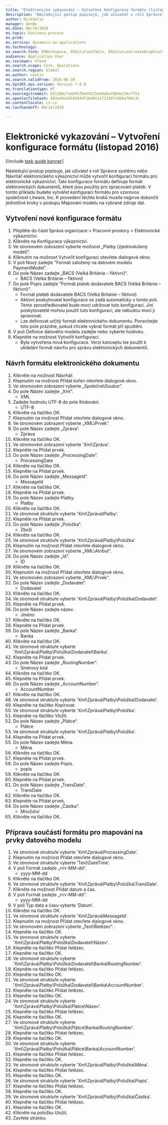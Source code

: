 ```yaml
--- 
title: "Elektronické vykazování – Vytvoření konfigurace formátu (listopad 2016)"
description: "Následující postup popisuje, jak uživatel s rolí Správce systému nebo Návrhář elektronického výkaznictví může vytvořit konfiguraci formátu pro elektronické výkaznictví."
author: NickSelin
manager: AnnBe
ms.date: 08/29/2018
ms.topic: business-process
ms.prod: 
ms.service: dynamics-ax-applications
ms.technology: 
ms.search.form: ERWorkspace, ERSolutionTable, ERSolutionCreateDropDialog, EROperationDesigner, ERComponentTypeDropDialog
audience: Application User
ms.reviewer: kfend
ms.search.scope: Core, Operations
ms.search.region: Global
ms.author: nselin
ms.search.validFrom: 2016-06-30
ms.dyn365.ops.version: Version 7.0.0
ms.translationtype: HT
ms.sourcegitcommit: 0312b8cfadd45f8e59225e9daba78b9e216cff51
ms.openlocfilehash: 803ed4a1018d344f1b40fa1f2338fc066e784c3c
ms.contentlocale: cs-cz
ms.lasthandoff: 09/14/2018

---
```

# <a name="er-create-a-format-configuration-november-2016"></a>Elektronické vykazování – Vytvoření konfigurace formátu (listopad 2016)

[!include [task guide banner](../../includes/task-guide-banner.md)]

Následující postup popisuje, jak uživatel s rolí Správce systému nebo Návrhář elektronického výkaznictví může vytvořit konfiguraci formátu pro elektronické výkaznictví. Tato konfigurace formátu definuje formát elektronických dokumentů, které jsou použity pro zpracování plateb. V tomto příkladu budete vytvářet konfiguraci formátu pro vzorovou společnost Litware, Inc. K provedení těchto kroků musíte nejprve dokončit jednotlivé kroky v postupu Mapování modelu na vybrané zdroje dat.


## <a name="create-a-new-format-configuration"></a>Vytvoření nové konfigurace formátu
1. Přejděte do části Správa organizace > Pracovní prostory > Elektronické výkaznictví.
2. Klikněte na Konfigurace výkaznictví.
3. Ve stromovém zobrazení vyberte možnost „Platby (zjednodušený model)“.
4. Kliknutím na možnost Vytvořit konfiguraci otevřete dialogové okno.
5. V poli Nový zadejte "Formát založený na datovém modelu PaymentModel".
6. Do pole Název zadejte „BACS (Velká Británie – fiktivní)“.
    * BACS (Velká Británie – fiktivní)  
7. Do pole Popis zadejte "Formát plateb dodavatele BACS (Velká Británie – fiktivní)".
    * Formát plateb dodavatele BACS (Velká Británie – fiktivní)  
    * Aktivní poskytovatel konfigurace se zadá automaticky v tomto poli. Tento zprostředkovatel bude moci udržovat tuto konfiguraci. Jiní poskytovatelé mohou použít tuto konfiguraci, ale nebudou moci ji spravovat.  
    * Lze definovat určitý formát elektronického dokumentu. Ponechejte toto pole prázdné, pokud chcete vybrat formát při spuštění.  
8. V poli Definice datového modelu zadejte nebo vyberte hodnotu.
9. Klepněte na možnost Vytvořit konfiguraci.
    * Byla vytvořena nová konfigurace. Verzi konceptu lze použít k ukládání formát návrhu pro správu elektronických dokumentů.  

## <a name="design-format-of-electronic-document"></a>Návrh formátu elektronického dokumentu
1. Klikněte na možnost Návrhář.
2. Klepnutím na možnost Přidat kořen otevřete dialogové okno.
3. Ve stromovém zobrazení vyberte „Společné\Soubor“.
4. Do pole Název zadejte „Xml“.
    * XML  
5. Zadejte hodnotu UTF-8 do pole Kódování.
    * UTF-8  
6. Klikněte na tlačítko OK.
7. Klepnutím na možnost Přidat otevřete dialogové okno.
8. Ve stromovém zobrazení vyberte „XML\Prvek“.
9. Do pole Název zadejte „Zpráva“.
    * Zpráva  
10. Klikněte na tlačítko OK.
11. Ve stromovém zobrazení vyberte 'Xml\Zpráva'.
12. Klepněte na Přidat prvek.
13. Do pole Název zadejte „ProcessingDate“.
    * ProcessingDate  
14. Klikněte na tlačítko OK.
15. Klepněte na Přidat prvek.
16. Do pole Název zadejte „MessageId“.
    * MessageId  
17. Klikněte na tlačítko OK.
18. Klepněte na Přidat prvek.
19. Do pole Název zadejte Platby.
    * Platby  
20. Klikněte na tlačítko OK.
21. Ve stromové struktuře vyberte 'Xml\Zpráva\Platby'.
22. Klepněte na Přidat prvek.
23. Do pole Název zadejte „Položka“.
    * Zboží  
24. Klikněte na tlačítko OK.
25. Ve stromové struktuře vyberte 'Xml\Zpráva\Platby\Položka'.
26. Klepnutím na možnost Přidat otevřete dialogové okno.
27. Ve stromovém zobrazení vyberte „XML\Atribut“.
28. Do pole Název zadejte „Id“.
    * ID  
29. Klikněte na tlačítko OK.
30. Klepnutím na možnost Přidat otevřete dialogové okno.
31. Ve stromovém zobrazení vyberte „XML\Prvek“.
32. Do pole Název zadejte „Dodavatel“.
    * Dodavatel  
33. Klikněte na tlačítko OK.
34. Ve stromové struktuře vyberte 'Xml\Zpráva\Platby\Položka\Dodavatel'.
35. Klepněte na Přidat prvek.
36. Do pole Název zadejte název.
    * Jméno  
37. Klikněte na tlačítko OK.
38. Klepněte na Přidat prvek.
39. Do pole Název zadejte „Banka“.
    * Banka  
40. Klikněte na tlačítko OK.
41. Ve stromové struktuře vyberte 'Xml\Zpráva\Platby\Položka\Dodavatel\Banka'.
42. Klepněte na Přidat prvek.
43. Do pole Název zadejte „RoutingNumber“.
    * Směrový kód  
44. Klikněte na tlačítko OK.
45. Klepněte na Přidat prvek.
46. Do pole Název zadejte „AccountNumber“.
    * AccountNumber  
47. Klikněte na tlačítko OK.
48. Ve stromové struktuře vyberte 'Xml\Zpráva\Platby\Položka\Dodavatel'.
49. Klepněte na tlačítko Kopírovat.
50. Ve stromové struktuře vyberte 'Xml\Zpráva\Platby\Položka'.
51. Klepněte na tlačítko Vložit.
52. Do pole Název zadejte „Plátce“.
    * Plátce  
53. Ve stromové struktuře vyberte 'Xml\Zpráva\Platby\Položka'.
54. Klepněte na Přidat prvek.
55. Do pole Název zadejte Měna.
    * Měna  
56. Klikněte na tlačítko OK.
57. Klepněte na Přidat prvek.
58. Do pole Název zadejte Popis.
    * popis  
59. Klikněte na tlačítko OK.
60. Klepněte na Přidat prvek.
61. Do pole Název zadejte „TransDate“.
    * TransDate  
62. Klikněte na tlačítko OK.
63. Klepněte na Přidat prvek.
64. Do pole Název zadejte „Částka“.
    * Množství  
65. Klikněte na tlačítko OK.

## <a name="prepare-format-components-for-mapping-to-data-model-elements"></a>Příprava součástí formátu pro mapování na prvky datového modelu
1. Ve stromové struktuře vyberte 'Xml\Zpráva\ProcessingDate'.
2. Klepnutím na možnost Přidat otevřete dialogové okno.
3. Ve stromové struktuře vyberte 'Text\DateTime'.
4. V poli Formát zadejte „rrrr-MM-dd“.
    * yyyy-MM-dd  
5. Klikněte na tlačítko OK.
6. Ve stromové struktuře vyberte 'Xml\Zpráva\Platby\Položka\TransDate'.
7. Klikněte na možnost Přidat datum a čas.
8. V poli Formát zadejte „rrrr-MM-dd“.
    * yyyy-MM-dd  
9. V poli Typ data a času vyberte 'Datum'.
10. Klikněte na tlačítko OK.
11. Ve stromové struktuře vyberte 'Xml\Zpráva\MessageId'.
12. Klepnutím na možnost Přidat otevřete dialogové okno.
13. Ve stromovém zobrazení vyberte „Text\Řetězec“.
14. Klepněte na tlačítko OK.
15. Ve stromové struktuře vyberte 'Xml\Zpráva\Platby\Položka\Dodavatel\Název'.
16. Klepněte na tlačítko Přidat řetězec.
17. Klepněte na tlačítko OK.
18. Ve stromové struktuře vyberte 'Xml\Zpráva\Platby\Položka\Dodavatel\Banka\RoutingNumber'.
19. Klepněte na tlačítko Přidat řetězec.
20. Klepněte na tlačítko OK.
21. Ve stromové struktuře vyberte 'Xml\Zpráva\Platby\Položka\Dodavatel\Banka\AccountNumber'.
22. Klepněte na tlačítko Přidat řetězec.
23. Klepněte na tlačítko OK.
24. Ve stromové struktuře vyberte 'Xml\Zpráva\Platby\Položka\Plátce\Název'.
25. Klepněte na tlačítko Přidat řetězec.
26. Klepněte na tlačítko OK.
27. Ve stromové struktuře vyberte 'Xml\Zpráva\Platby\Položka\Plátce\Banka\RoutingNumber'.
28. Klepněte na tlačítko Přidat řetězec.
29. Klepněte na tlačítko OK.
30. Ve stromové struktuře vyberte 'Xml\Zpráva\Platby\Položka\Plátce\Banka\AccountNumber'.
31. Klepněte na tlačítko Přidat řetězec.
32. Klepněte na tlačítko OK.
33. Ve stromové struktuře vyberte 'Xml\Zpráva\Platby\Položka\Měna'.
34. Klepněte na tlačítko Přidat řetězec.
35. Klepněte na tlačítko OK.
36. Ve stromové struktuře vyberte 'Xml\Zpráva\Platby\Položka\Popis'.
37. Klepněte na tlačítko Přidat řetězec.
38. Klepněte na tlačítko OK.
39. Ve stromové struktuře vyberte 'Xml\Zpráva\Platby\Položka\Částka'.
40. Klepněte na tlačítko Přidat řetězec.
41. Klepněte na tlačítko OK.
42. Klikněte na položku Uložit.
43. Zavřete stránku.


